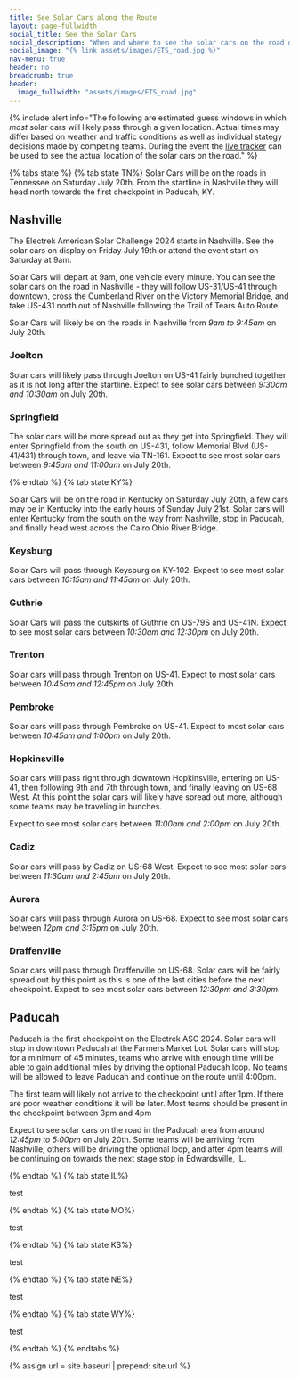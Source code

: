 ```yaml
---
title: See Solar Cars along the Route
layout: page-fullwidth
social_title: See the Solar Cars
social_description: "When and where to see the solar cars on the road during the Electrek American Solar Challenge 2024"
social_image: "{% link assets/images/ETS_road.jpg %}"
nav-menu: true
header: no
breadcrumb: true
header:
  image_fullwidth: "assets/images/ETS_road.jpg"
---
```


{% include alert info="The following are estimated guess windows in which _most_ solar cars will likely pass through a given location.   Actual times may differ based on weather and traffic conditions as well as individual stategy decisions made by competing teams. During the event the [live tracker](./../live) can be used to see the actual location of the solar cars on the road." %}


{% tabs state %}
{% tab state TN%}
Solar Cars will be on the roads in Tennessee on Saturday July 20th. From the startline in Nashville they will head north towards the first checkpoint in Paducah, KY. 

## Nashville

The Electrek American Solar Challenge 2024 starts in Nashville. See the solar cars on display on Friday July 19th or attend the event start on Saturday at 9am. 

Solar Cars will depart at 9am, one vehicle every minute. You can see the solar cars on the road in Nashville - they will follow US-31/US-41 through downtown, cross the Cumberland River on the Victory Memorial Bridge, and take US-431 north out of Nashville following the Trail of Tears Auto Route. 

Solar Cars will likely be on the roads in Nashville from _9am to 9:45am_ on July 20th.

### Joelton

Solar cars will likely pass through Joelton on US-41 fairly bunched together as it is not long after the startline. Expect to see solar cars between _9:30am and 10:30am_ on July 20th.

### Springfield

The solar cars will be more spread out as they get into Springfield. They will enter Springfield from the south on US-431, follow Memorial Blvd (US-41/431) through town, and leave via TN-161. Expect to see most solar cars between _9:45am and 11:00am_ on July 20th.


{% endtab %}
{% tab state KY%}

Solar Cars will be on the road in Kentucky on Saturday July 20th, a few cars may be in Kentucky into the early hours of Sunday July 21st. Solar cars will enter Kentucky from the south on the way from Nashville, stop in Paducah, and finally head west across the Cairo Ohio River Bridge. 

### Keysburg

Solar Cars will pass through Keysburg on KY-102. Expect to see most solar cars between _10:15am and 11:45am_ on July 20th. 

### Guthrie

Solar Cars will pass the outskirts of Guthrie on US-79S and US-41N. Expect to see most solar cars between _10:30am and 12:30pm_ on July 20th.

### Trenton

Solar cars will pass through Trenton on US-41. Expect to most solar cars between _10:45am and 12:45pm_ on July 20th.

### Pembroke

Solar cars will pass through Pembroke on US-41. Expect to most solar cars between _10:45am and 1:00pm_ on July 20th.

### Hopkinsville

Solar cars will pass right through downtown Hopkinsville, entering on US-41, then following 9th and 7th through town, and finally leaving on US-68 West. At this point the solar cars will likely have spread out more, although some teams may be traveling in bunches. 

Expect to see most solar cars between _11:00am and 2:00pm_ on July 20th.

### Cadiz

Solar cars will pass by Cadiz on US-68 West. Expect to see most solar cars between _11:30am and 2:45pm_ on July 20th.

### Aurora

Solar cars will pass through Aurora on US-68. Expect to see most solar cars between _12pm and 3:15pm_ on July 20th. 

### Draffenville

Solar cars will pass through Draffenville on US-68. Solar cars will be fairly spread out by this point as this is one of the last cities before the next checkpoint. Expect to see most solar cars between _12:30pm and 3:30pm_.

## Paducah

Paducah is the first checkpoint on the Electrek ASC 2024. Solar cars will stop in downtown Paducah at the Farmers Market Lot. Solar cars will stop for a minimum of 45 minutes, teams who arrive with enough time will be able to gain additional miles by driving the optional Paducah loop. No teams will be allowed to leave Paducah and continue on the route until 4:00pm. 

The first team will likely not arrive to the checkpoint until after 1pm. If there are poor weather conditions it will be later. Most teams should be present in the checkpoint between 3pm and 4pm

Expect to see solar cars on the road in the Paducah area from around _12:45pm to 5:00pm_ on July 20th. Some teams will be arriving from Nashville, others will be driving the optional loop, and after 4pm teams will be continuing on towards the next stage stop in Edwardsville, IL. 

{% endtab %}
{% tab state IL%}

test

{% endtab %}
{% tab state MO%}

test

{% endtab %}
{% tab state KS%}

test

{% endtab %}
{% tab state NE%}

test

{% endtab %}
{% tab state WY%}

test

{% endtab %}
{% endtabs %}

{% assign url = site.baseurl | prepend: site.url %}
<link rel="stylesheet" href="{{ url }}/assets/css/tabs.css">
<script src="{{ url }}/assets/js/tabs.js"></script>
<script> jekyllTabs.init({
});
</script>